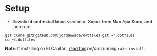 Setup
=====

- Download and install latest version of Xcode from Mac App Store, and then run:

```shell
git clone git@github.com:jordanwade/dotfiles.git ~/.dotfiles
cd ~/.dotfiles
```

**Note**: If installing on El Capitan, [read
this](https://github.com/Homebrew/homebrew/blob/master/share/doc/homebrew/El_Capitan_and_Homebrew.md) _before_ running `rake install`.
